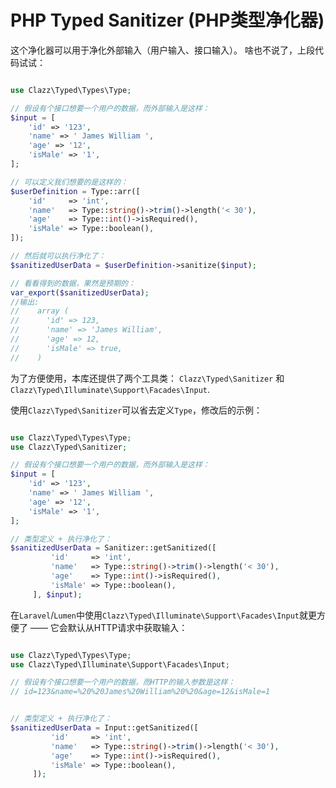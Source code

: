 PHP Typed Sanitizer (PHP类型净化器)
===================

这个净化器可以用于净化外部输入（用户输入、接口输入）。 啥也不说了，上段代码试试：

```php

use Clazz\Typed\Types\Type;

// 假设有个接口想要一个用户的数据，而外部输入是这样：
$input = [
    'id' => '123',
    'name' => ' James William ',
    'age' => '12',
    'isMale' => '1',
];

// 可以定义我们想要的是这样的：
$userDefinition = Type::arr([
    'id'     => 'int',
    'name'   => Type::string()->trim()->length('< 30'),
    'age'    => Type::int()->isRequired(),
    'isMale' => Type::boolean(),
]);

// 然后就可以执行净化了：
$sanitizedUserData = $userDefinition->sanitize($input);

// 看看得到的数据，果然是预期的：
var_export($sanitizedUserData);
//输出:
//    array (
//      'id' => 123,
//      'name' => 'James William',
//      'age' => 12,
//      'isMale' => true,
//    )

```

为了方便使用，本库还提供了两个工具类： `Clazz\Typed\Sanitizer` 和 `Clazz\Typed\Illuminate\Support\Facades\Input`.

使用`Clazz\Typed\Sanitizer`可以省去定义`Type`，修改后的示例：

```php

use Clazz\Typed\Types\Type;
use Clazz\Typed\Sanitizer;

// 假设有个接口想要一个用户的数据，而外部输入是这样：
$input = [
    'id' => '123',
    'name' => ' James William ',
    'age' => '12',
    'isMale' => '1',
];

// 类型定义 + 执行净化了：
$sanitizedUserData = Sanitizer::getSanitized([
         'id'     => 'int',
         'name'   => Type::string()->trim()->length('< 30'),
         'age'    => Type::int()->isRequired(),
         'isMale' => Type::boolean(),
     ], $input);
```

在`Laravel`/`Lumen`中使用`Clazz\Typed\Illuminate\Support\Facades\Input`就更方便了 —— 它会默认从HTTP请求中获取输入：

```php

use Clazz\Typed\Types\Type;
use Clazz\Typed\Illuminate\Support\Facades\Input;

// 假设有个接口想要一个用户的数据，而HTTP的输入参数是这样：
// id=123&name=%20%20James%20William%20%20&age=12&isMale=1


// 类型定义 + 执行净化了：
$sanitizedUserData = Input::getSanitized([
         'id'     => 'int',
         'name'   => Type::string()->trim()->length('< 30'),
         'age'    => Type::int()->isRequired(),
         'isMale' => Type::boolean(),
     ]);
```